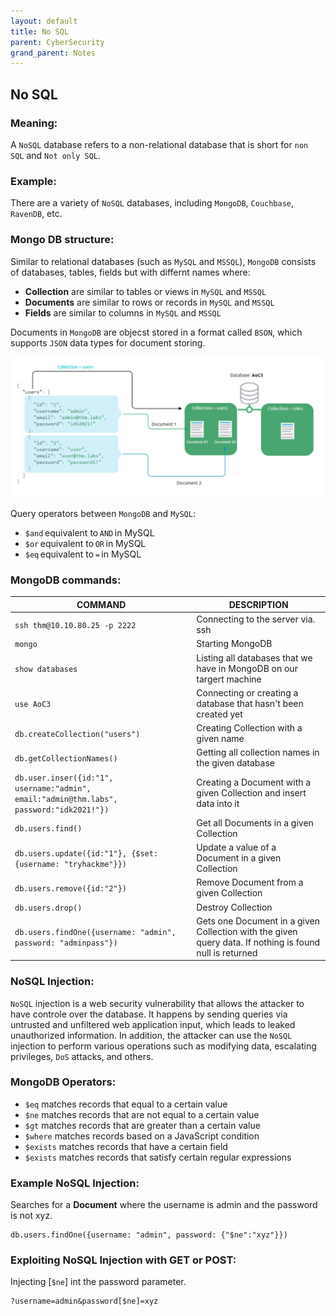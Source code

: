 ```yaml
---
layout: default
title: No SQL
parent: CyberSecurity
grand_parent: Notes
---
```


## No SQL

### Meaning:

A `NoSQL` database refers to a non-relational database that is short for `non SQL` and `Not only SQL`.

### Example:

There are a variety of `NoSQL` databases, including `MongoDB`, `Couchbase`, `RavenDB`, etc.

### Mongo DB structure:

Similar to relational databases (such as `MySQL` and `MSSQL`), `MongoDB` consists of databases, tables, fields but with differnt names where:

- **Collection** are similar to tables or views in `MySQL` and `MSSQL`
- **Documents** are similar to rows or records in `MySQL` and `MSSQL`
- **Fields** are similar to columns in `MySQL` and `MSSQL`

Documents in `MongoDB` are objecst stored in a format called `BSON`, which supports `JSON` data types for document storing.

![Mongo DB](https://raw.githubusercontent.com/MathewHDYT/OneShare/main/_images/mongo_db.png)

Query operators between `MongoDB` and `MySQL`:

- `$and` equivalent to `AND` in MySQL
- `$or` equivalent to `OR` in MySQL
- `$eq` equivalent to `=` in MySQL

### MongoDB commands:

**COMMAND** | **DESCRIPTION** |
----------- | --------------- |
`ssh thm@10.10.80.25 -p 2222` | Connecting to the server via. ssh |
`mongo` | Starting MongoDB |
`show databases` | Listing all databases that we have in MongoDB on our targert machine |
`use AoC3` | Connecting or creating a database that hasn't been created yet |
`db.createCollection("users")` | Creating Collection with a given name |
`db.getCollectionNames()` | Getting all collection names in the given database |
`db.user.inser({id:"1", username:"admin", email:"admin@thm.labs", password:"idk2021!"})` | Creating a Document with a given Collection and insert data into it |
`db.users.find()` | Get all Documents in a given Collection |
`db.users.update({id:"1"}, {$set: {username: "tryhackme"}})` | Update a value of a Document in a given Collection |
`db.users.remove({id:"2"})` | Remove Document from a given Collection |
`db.users.drop()` | Destroy Collection |
`db.users.findOne({username: "admin", password: "adminpass"})` | Gets one Document in a given Collection with the given query data. If nothing is found null is returned |

### NoSQL Injection:

`NoSQL` injection is a web security vulnerability that allows the attacker to have controle over the database.
It happens by sending queries via untrusted and unfiltered web application input, which leads to leaked unauthorized information.
In addition, the attacker can use the `NoSQL` injection to perform various operations such as modifying data, escalating privileges, `DoS` attacks, and others. 

### MongoDB Operators:

- `$eq` matches records that equal to a certain value
- `$ne` matches records that are not equal to a certain value
- `$gt` matches records that are greater than a certain value
- `$where` matches records based on a JavaScript condition
- `$exists` matches records that have a certain field
- `$exists` matches records that satisfy certain regular expressions

### Example NoSQL Injection:

Searches for a **Document** where the username is admin and the password is not xyz.

```
db.users.findOne({username: "admin", password: {"$ne":"xyz"}})
```

### Exploiting NoSQL Injection with GET or POST:

Injecting [`$ne`] int the password parameter.

```
?username=admin&password[$ne]=xyz
```
